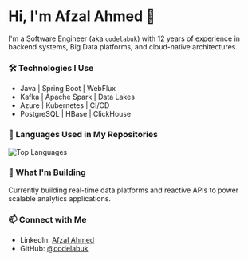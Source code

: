 

<!--
**codelabuk/codelabuk** is a ✨ _special_ ✨ repository because its `README.md` (this file) appears on your GitHub profile.

Here are some ideas to get you started:

- 🔭 I’m currently working on ...
- 🌱 I’m currently learning ...
- 👯 I’m looking to collaborate on ...
- 🤔 I’m looking for help with ...
- 💬 Ask me about ...
- 📫 How to reach me: ...
- 😄 Pronouns: ...
- ⚡ Fun fact: ...
-->


# Hi, I'm Afzal Ahmed 👋

I'm a Software Engineer (aka `codelabuk`) with 12 years of experience in backend systems, Big Data platforms, and cloud-native architectures.

### 🛠️ Technologies I Use
- Java | Spring Boot | WebFlux
- Kafka | Apache Spark | Data Lakes
- Azure | Kubernetes | CI/CD
- PostgreSQL | HBase | ClickHouse

### 🧠 Languages Used in My Repositories
![Top Languages](https://github-readme-stats.vercel.app/api/top-langs/?username=codelabuk&layout=compact&theme=tokyonight)

### 🚀 What I'm Building
Currently building real-time data platforms and reactive APIs to power scalable analytics applications.


### 📫 Connect with Me
- LinkedIn: [Afzal Ahmed](https://www.linkedin.com/in/afzal-ahmed-a1205511b/)
- GitHub: [@codelabuk](https://github.com/codelabuk)

